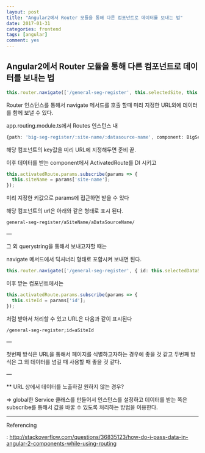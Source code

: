 ```yaml
---
layout: post
title: "Angular2에서 Router 모듈을 통해 다른 컴포넌트로 데이터를 보내는 법"
date: 2017-01-31
categories: frontend
tags: [angular]
comment: yes
---
```


## Angular2에서 Router 모듈을 통해 다른 컴포넌트로 데이터를 보내는 법

``` typescript
this.router.navigate(['/general-seg-register', this.selectedSite, this.selectedDataSource, { id: this.selectedDataSourceId }]);
```

Router 인스턴스를 통해서 navigate 메서드를 호출 할때 미리 지정한 URL외에 데이터를 함께 보낼 수 있다.


app.routing.module.ts에서 Routes 인스턴스 내

``` typescript
{path: 'big-seg-register/:site-name/:datasource-name', component: BigSegRegisterComponent},
```

해당 컴포넌트의 key값을 미리 URL에 지정해두면 준비 끝.

이후 데이터를 받는 component에서 ActivatedRoute를 DI 시키고

``` typescript
this.activatedRoute.params.subscribe(params => {
  this.siteName = params['site-name'];
});
```

미리 지정한 키값으로 params에 접근하면 받을 수 있다

해당 컴포넌트의 url은 아래와 같은 형태로 표시 된다.

```
general-seg-register/aSiteName/aDataSourceName/
```

—

그 외 querystring을 통해서 보내고자할 때는

navigate 메서드에서 딕셔너리 형태로 포함시켜 보내면 된다.

``` typescript
this.router.navigate(['/general-seg-register', { id: this.selectedDataSourceId }]);
```

이후 받는 컴포넌트에서는

``` typescript
this.activatedRoute.params.subscribe(params => {
  this.siteId = params['id'];
});
```

처럼 받아서 처리할 수 있고 URL은 다음과 같이 표시된다

```
/general-seg-register;id=aSiteId
```

—

첫번째 방식은 URL을 통해서 페이지를 식별하고자하는 경우에 좋을 것 같고
두번째 방식은 그 외 데이터를 넘길 때 사용할 때 좋을 것 같다.

—

** URL 상에서 데이터를 노출하길 원하지 않는 경우?

=> global한 Service 클래스를 만들어서 인스턴스를 설정하고 데이터를 받는 쪽은 subscribe를 통해서 값을 바꿀 수 있도록 처리하는 방법을 이용한다.


---
Referencing

: http://stackoverflow.com/questions/36835123/how-do-i-pass-data-in-angular-2-components-while-using-routing
